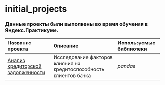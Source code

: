 # initial_projects
### Данные проекты были выполнены во время обучения в Яндекс.Практикуме.

|     Название проекта	    | Описание                                                        | Используемые библиотеки |
| :------------------------ | :-------------------------------------------------------------- | :---------------------- |
| [Анализ кредиторской задолженности](#1Project_Credit_Users_Reliability) | Исследование факторов влияния на кредитоспособность клиентов банка | *pandas*  |




